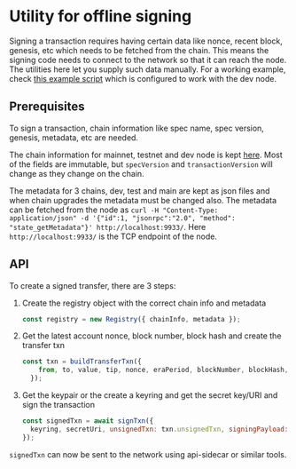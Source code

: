 # Utility for offline signing

Signing a transaction requires having certain data like nonce, recent block, genesis, etc which needs to be fetched from the chain.
This means the signing code needs to connect to the network so that it can reach the node. The utilities here let you supply such data
manually. For a working example, check [this example script](../../example/offline-signing.js) which is configured to work with the dev node.

## Prerequisites
To sign a transaction, chain information like spec name, spec version, genesis, metadata, etc are needed.

The chain information for mainnet, testnet and dev node is kept [here](./constants.js). Most of the fields are immutable,
but `specVersion` and `transactionVersion` will change as they change on the chain.

The metadata for 3 chains, dev, test and main are kept as json files and when chain upgrades the metadata must be changed also.
The metadata can be fetched from the node as `curl -H "Content-Type: application/json" -d '{"id":1, "jsonrpc":"2.0", "method": "state_getMetadata"}' http://localhost:9933/`. Here `http://localhost:9933/` is the TCP endpoint of the node.

## API
To create a signed transfer, there are 3 steps:

1. Create the registry object with the correct chain info and metadata
    ```js
    const registry = new Registry({ chainInfo, metadata });
    ```
1. Get the latest account nonce, block number, block hash and create the transfer txn
    ```js
    const txn = buildTransferTxn({
        from, to, value, tip, nonce, eraPeriod, blockNumber, blockHash, registry,
      });
    ```
1. Get the keypair or the create a keyring and get the secret key/URI and sign the transaction
    ```js
    const signedTxn = await signTxn({
      keyring, secretUri, unsignedTxn: txn.unsignedTxn, signingPayload: txn.signingPayload, registry,
    });
    ```

`signedTxn` can now be sent to the network using api-sidecar or similar tools.
